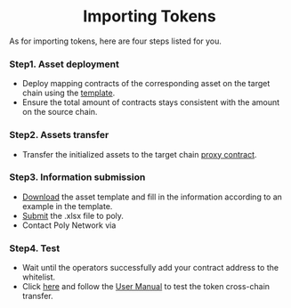 <h1 align="center">Importing Tokens</h1>

As for importing tokens, here are four steps listed for you.


### Step1. Asset deployment
- Deploy mapping contracts of the corresponding asset on the target chain using the [template](https://github.com/polynetwork/eth-contracts/blob/master/contracts/core/assets/erc20_template/ERC20Template.sol). 
- Ensure the total amount of contracts stays consistent with the amount on the source chain.

### Step2. Assets transfer
- Transfer the initialized assets to the target chain [proxy contract](../../Core_Smart_Contract/Contract/LockProxy.md).

### Step3. Information submission
- [Download](https://dev-docs.poly.network/new_product/integrate_assets/resources/token_import_template.xlsx) the asset template and fill in the information according to an example in the template.
- [Submit](https://docs.google.com/forms/d/e/1FAIpQLSfIOje4k_t4rjzli-ItMqTTckPZ7MqtoTzP2Bjr666wy4Up1g/viewform) the .xlsx file to poly.
- Contact Poly Network via <a class="fab fa-discord" href= "https://discord.com/invite/y6MuEnq"></a>

### Step4. Test 
- Wait until the operators successfully add your contract address to the whitelist.
- Click [here](https://bridge.poly.network/testnet) and follow the [User Manual](../../Core_Smart_Contract/User_Manuals/Token_Transaction.md) to test the token cross-chain transfer.
